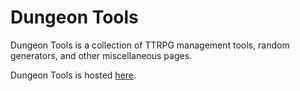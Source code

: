 # Dungeon Tools

Dungeon Tools is a collection of TTRPG management tools, random generators, and other miscellaneous pages.

Dungeon Tools is hosted [here](https://level23archbard.github.io/dungeon-tools/).
